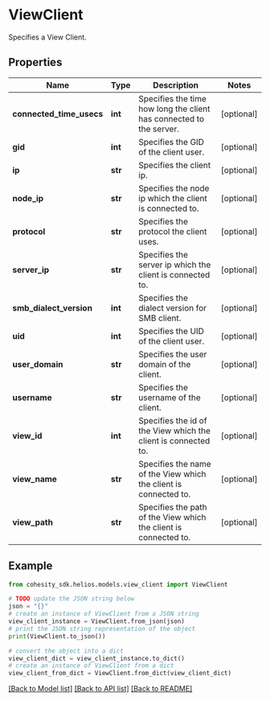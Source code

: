 # ViewClient

Specifies a View Client.

## Properties

Name | Type | Description | Notes
------------ | ------------- | ------------- | -------------
**connected_time_usecs** | **int** | Specifies the time how long the client has connected to the server. | [optional] 
**gid** | **int** | Specifies the GID of the client user. | [optional] 
**ip** | **str** | Specifies the client ip. | [optional] 
**node_ip** | **str** | Specifies the node ip which the client is connected to. | [optional] 
**protocol** | **str** | Specifies the protocol the client uses. | [optional] 
**server_ip** | **str** | Specifies the server ip which the client is connected to. | [optional] 
**smb_dialect_version** | **int** | Specifies the dialect version for SMB client. | [optional] 
**uid** | **int** | Specifies the UID of the client user. | [optional] 
**user_domain** | **str** | Specifies the user domain of the client. | [optional] 
**username** | **str** | Specifies the username of the client. | [optional] 
**view_id** | **int** | Specifies the id of the View which the client is connected to. | [optional] 
**view_name** | **str** | Specifies the name of the View which the client is connected to. | [optional] 
**view_path** | **str** | Specifies the path of the View which the client is connected to. | [optional] 

## Example

```python
from cohesity_sdk.helios.models.view_client import ViewClient

# TODO update the JSON string below
json = "{}"
# create an instance of ViewClient from a JSON string
view_client_instance = ViewClient.from_json(json)
# print the JSON string representation of the object
print(ViewClient.to_json())

# convert the object into a dict
view_client_dict = view_client_instance.to_dict()
# create an instance of ViewClient from a dict
view_client_from_dict = ViewClient.from_dict(view_client_dict)
```
[[Back to Model list]](../README.md#documentation-for-models) [[Back to API list]](../README.md#documentation-for-api-endpoints) [[Back to README]](../README.md)


